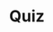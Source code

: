 ---
title: "Quiz"
passing_percentage: 70
layout: "test"
type: "test"
questions:
  - id: "q1"
    text: "What tool was used in this tutorial to visualize resource relationships in the Ambassador Edge Stack system?"
    type: "single-answer"
    marks: 2
    options:
      - id: "a"
        text: "Kubectl"
      - id: "b"
        text: "Kanvas"
        is_correct: true
      - id: "c"
        text: "Helm"
  - id: "q2"
    text: "What key learnings were covered in this Ambassador Edge Stack course? (Select all that apply)"
    type: "multiple-answers"
    marks: 2
    options:
      - id: "a"
        text: "Exploring AES system using Meshery Playground"
        is_correct: true
      - id: "b"
        text: "Configuring, deploying, and managing Ambassador Edge Stack with Meshery"
        is_correct: true
      - id: "c"
        text: "Setting up database connections"
  - id: "q3"
    text: "What platform was used throughout this tutorial to work with Ambassador Edge Stack?"
    type: "short_answer" 
    marks: 2
    correct_answer: "Meshery Playground" 
---
